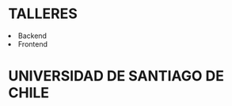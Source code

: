 <h1> TALLERES</h1>

<li>Backend </li> 
<li>Frontend </li>


<h1> UNIVERSIDAD DE SANTIAGO DE CHILE</h1>
